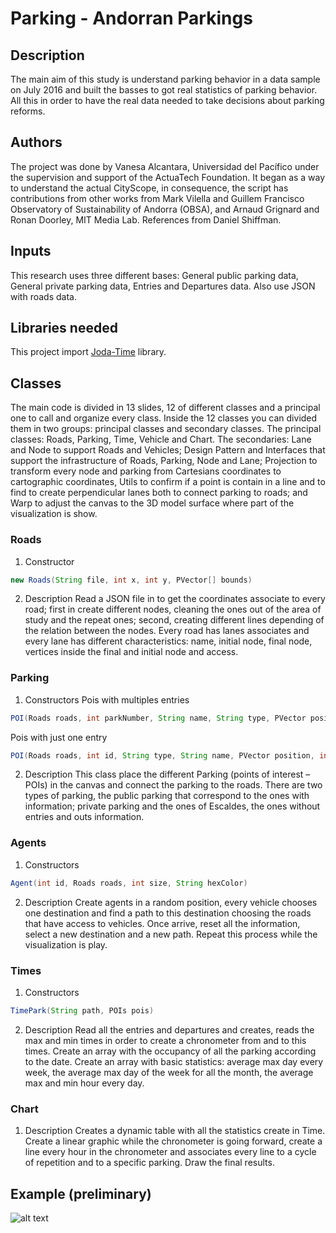 # Parking - Andorran Parkings


## **Description**
The main aim of this study is understand parking behavior in a data sample on July 2016 and
built the basses to got real statistics of parking behavior. All this in order to have the real data
needed to take decisions about parking reforms.

## **Authors**
The project was done by Vanesa Alcantara, Universidad del Pacífico
under the supervision and support of the ActuaTech Foundation. It began as a way to
understand the actual CityScope, in consequence, the script has contributions from other
works from Mark Vilella and Guillem Francisco Observatory of Sustainability of Andorra
(OBSA), and Arnaud Grignard and Ronan Doorley, MIT Media Lab. References from Daniel
Shiffman.

## **Inputs**
This research uses three different bases: General public parking data, General private parking
data, Entries and Departures data. Also use JSON with roads data.

## **Libraries needed**
This project import [Joda-Time](http://www.joda.org/joda-time/) library. 

## **Classes**
The main code is divided in 13 slides, 12 of different classes and a principal one to call and
organize every class. Inside the 12 classes you can divided them in two groups: principal classes
and secondary classes. The principal classes: Roads, Parking, Time, Vehicle and Chart. The
secondaries: Lane and Node to support Roads and Vehicles; Design Pattern and Interfaces that
support the infrastructure of Roads, Parking, Node and Lane; Projection to transform every
node and parking from Cartesians coordinates to cartographic coordinates, Utils to confirm if a
point is contain in a line and to find to create perpendicular lanes both to connect parking to
roads; and Warp to adjust the canvas to the 3D model surface where part of the visualization is
show.
### **Roads**
1. Constructor
```java
new Roads(String file, int x, int y, PVector[] bounds)
```
2. Description
Read a JSON file in to get the coordinates associate to every road; first in
create different nodes, cleaning the ones out of the area of study and the repeat ones; second,
creating different lines depending of the relation between the nodes. Every road has lanes
associates and every lane has different characteristics: name, initial node, final node, vertices
inside the final and initial node and access.

### **Parking**
1. Constructors
Pois with multiples entries
```java
POI(Roads roads, int parkNumber, String name, String type, PVector position, int capacity, ArrayList<Integer> deviceNum, String price, PVector[] coords)
```
Pois with just one entry
```java
POI(Roads roads, int id, String type, String name, PVector position, int capacity)
```

2. Description
This class place the different Parking (points of interest – POIs) in the canvas and
connect the parking to the roads. There are two types of parking, the public parking that
correspond to the ones with information; private parking and the ones of Escaldes, the ones
without entries and outs information.

### **Agents**
1. Constructors
```java
Agent(int id, Roads roads, int size, String hexColor)
```
2. Description
Create agents in a random position, every vehicle chooses one destination and find a
path to this destination choosing the roads that have access to vehicles. Once arrive, reset all
the information, select a new destination and a new path. Repeat this process while the
visualization is play.

### **Times**
1. Constructors
```java
TimePark(String path, POIs pois)
```
2. Description
Read all the entries and departures and creates, reads the max and min times in order to
create a chronometer from and to this times. Create an array with the occupancy of all the
parking according to the date. Create an array with basic statistics: average max day every
week, the average max day of the week for all the month, the average max and min hour every
day.

### **Chart**
1. Description
Creates a dynamic table with all the statistics create in Time. Create a linear graphic
while the chronometer is going forward, create a line every hour in the chronometer and
associates every line to a cycle of repetition and to a specific parking. Draw the final results.

## **Example (preliminary)**
![alt text](https://github.com/vaap1997/Matrix/blob/master/data/img/Result-03.png)




